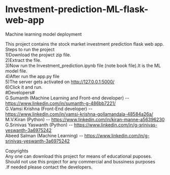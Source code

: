 # Investment-prediction-ML-flask-web-app
Machine learning model deployment

This project contains the stock market investment prediction flask web app. <br>
Steps to run the project <br>
1)Download the projwct zip file. <br>
2)Extract the file. <br>
3)Now run the Investment_prediction.ipynb file (note book file).It is the ML model file. <br>
4)After run the app.py file <br>
5)The server gets activated on http://127.0.0.1:5000/ <br>
6)Click it and run. <br>
#Developers# <br>
G.Sumanth (Machine Learning and Front-end developer) -- https://www.linkedin.com/in/sumanth-g-486bb7221/ <br>
G.Vamsi Krishna (Front-End developer) -- https://www.linkedin.com/in/vamsi-krishna-gollamandala-48584a26a/ <br>
M.V.Kiran (Python) -- https://www.linkedin.com/in/kiran-manne-a56396230 <br>
G.Srinivas Yaswanth (Python) -- https://www.linkedin.com/in/g-srinivas-yeswanth-3a6975242 <br>
Abeed Salman (Machine Learning) -- https://www.linkedin.com/in/g-srinivas-yeswanth-3a6975242 <br>

Copyrights <br>
Any one can download this project for means of educational puposes. Should not use this project for any commercial and bussiness purposes <br>.If needed please contact the developers. <br>



